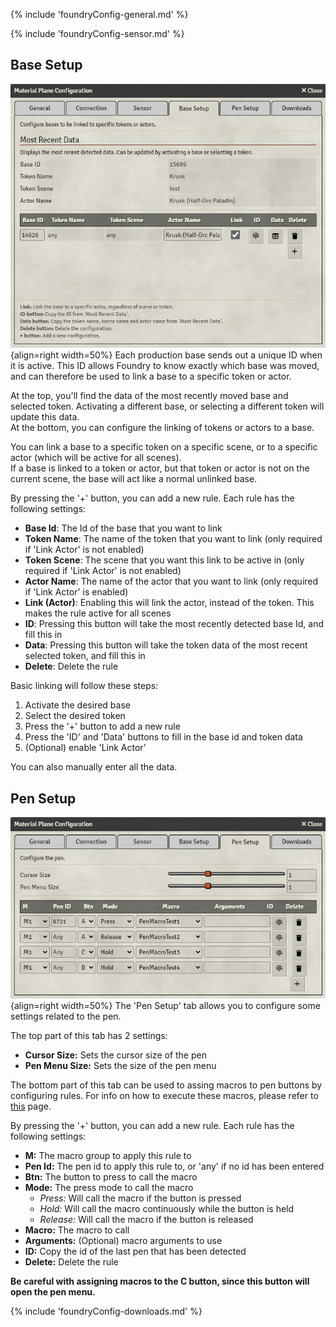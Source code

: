 {% include 'foundryConfig-general.md' %}

{% include 'foundryConfig-sensor.md' %}

## Base Setup
![Screenshot](../img/foundry/Foundry_Module_Base.png){align=right width=50%}
Each production base sends out a unique ID when it is active. This ID allows Foundry to know exactly which base was moved, and can therefore be used to link a base to a specific token or actor. 

At the top, you'll find the data of the most recently moved base and selected token. Activating a different base, or selecting a different token will update this data.<br>
At the bottom, you can configure the linking of tokens or actors to a base.

You can link a base to a specific token on a specific scene, or to a specific actor (which will be active for all scenes).<br>
If a base is linked to a token or actor, but that token or actor is not on the current scene, the base will act like a normal unlinked base.

By pressing the '+' button, you can add a new rule. Each rule has the following settings:

* <b>Base Id</b>: The Id of the base that you want to link<br>
* <b>Token Name</b>: The name of the token that you want to link (only required if 'Link Actor' is not enabled)<br>
* <b>Token Scene</b>: The scene that you want this link to be active in (only required if 'Link Actor' is not enabled)<br>
* <b>Actor Name</b>: The name of the actor that you want to link (only required if 'Link Actor' is enabled)<br>
* <b>Link (Actor)</b>: Enabling this will link the actor, instead of the token. This makes the rule active for all scenes<br>
* <b>ID</b>: Pressing this button will take the most recently detected base Id, and fill this in<br>
* <b>Data</b>: Pressing this button will take the token data of the most recent selected token, and fill this in<br>
* <b>Delete</b>: Delete the rule<br>

Basic linking will follow these steps:

1. Activate the desired base
2. Select the desired token
3. Press the '+' button to add a new rule
4. Press the 'ID' and 'Data' buttons to fill in the base id and token data
5. (Optional) enable 'Link Actor'

You can also manually enter all the data.

## Pen Setup
![Screenshot](../img/foundry/Foundry_Module_Pen.png){align=right width=50%}
The 'Pen Setup' tab allows you to configure some settings related to the pen.

The top part of this tab has 2 settings:

* <b>Cursor Size:</b> Sets the cursor size of the pen
* <b>Pen Menu Size:</b> Sets the size of the pen menu

The bottom part of this tab can be used to assing macros to pen buttons by configuring rules. For info on how to execute these macros, please refer to [this](Usage/pen.md#macros) page.

By pressing the '+' button, you can add a new rule. Each rule has the following settings:

* <b>M:</b> The macro group to apply this rule to
* <b>Pen Id:</b> The pen id to apply this rule to, or 'any' if no id has been entered
* <b>Btn:</b> The button to press to call the macro
* <b>Mode:</b> The press mode to call the macro
    * <i>Press:</i> Will call the macro if the button is pressed
    * <i>Hold:</i> Will call the macro continuously while the button is held
    * <i>Release:</i> Will call the macro if the button is released
* <b>Macro:</b> The macro to call
* <b>Arguments:</b> (Optional) macro arguments to use
* <b>ID:</b> Copy the id of the last pen that has been detected
* <b>Delete:</b> Delete the rule

<b>Be careful with assigning macros to the C button, since this button will open the pen menu.</b>

{% include 'foundryConfig-downloads.md' %}